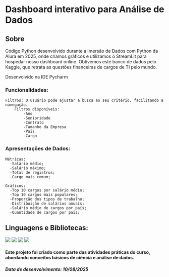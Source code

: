 <h1>Dashboard interativo para Análise de Dados</h1>

<h2>Sobre</h2>
<p>Código Python desenvolvido durante a Imersão de Dados com Python da Alura em 2025, onde criamos gráficos e utilizamos o StreamLit para hospedar nosso dashboard online. Obtivemos este banco de dados pelo Kaggle, que retrata as questões financeiras de cargos de TI pelo mundo.</p>
<p>Desenvolvido na IDE Pycharm</p>

<h3>Funcionalidades:</h3>

    Filtros: O usuário pode ajustar a busca ao seu critério, facilitando a navegação.
        Filtros disponíveis:
            -Ano
            -Senioridade
            -Contrato
            -Tamanho da Empresa
            -País
            -Cargo

<h3>Apresentações de Dados:</h3>

    Métricas:
      -Salário médio;
      -Salário máximo;
      -Total de registros;
      -Cargo mais comum;

    Gráficos:
      -Top 10 cargos por salário médio;
      -Top 10 cargos mais populares;
      -Proporção dos tipos de trabalho;
      -Distribuição de salários anuais;
      -Salário médio de cargos por país;
      -Quantidade de cargos por país;

<h2>Linguagens e Bibliotecas:</h2>
<div>
  <img src="https://img.shields.io/badge/Python-239120?style=for-the-badge&logo=python&logoColor=white">
  <img src="https://img.shields.io/badge/pandas-239120?style=for-the-badge&logo=pandas&logoColor=white">
  <img src="https://img.shields.io/badge/streamlit-239120?style=for-the-badge&logo=streamlit&logoColor=white">
  <img src="https://img.shields.io/badge/plotly-239120?style=for-the-badge&logo=plotly&logoColor=white">
</div>

<h4>Este projeto foi criado como parte das atividades práticas do curso, abordando conceitos básicos de ciência e análise de dados.</h4>
<h5>Data de desenvolvimento: 10/08/2025</h5>
